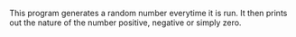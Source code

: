 This program generates a random
number everytime it is run. It then
prints out the nature of the number
positive, negative or simply zero.

